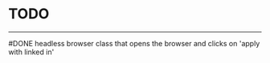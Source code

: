 # TODO
---

#DONE
headless browser class that opens the browser and clicks on 'apply with linked
in'
